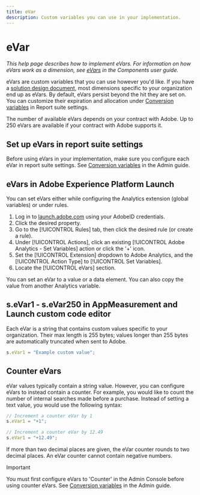 ```yaml
---
title: eVar
description: Custom variables you can use in your implementation.
---
```


# eVar

*This help page describes how to implement eVars. For information on how eVars work as a dimension, see [eVars](/help/components/dimensions/evar.md) in the Components user guide.*

eVars are custom variables that you can use however you'd like. If you have a [solution design document](/help/implement/prepare/solution-design.md), most dimensions specific to your organization end up as eVars. By default, eVars persist beyond the hit they are set on. You can customize their expiration and allocation under [Conversion variables](/help/admin/admin/conversion-var-admin/conversion-var-admin.md) in Report suite settings.

The number of available eVars depends on your contract with Adobe. Up to 250 eVars are available if your contract with Adobe supports it.

## Set up eVars in report suite settings

Before using eVars in your implementation, make sure you configure each eVar in report suite settings. See [Conversion variables](/help/admin/admin/conversion-var-admin/conversion-var-admin.md) in the Admin guide.

## eVars in Adobe Experience Platform Launch

You can set eVars either while configuring the Analytics extension (global variables) or under rules.

1. Log in to [launch.adobe.com](https://launch.adobe.com) using your AdobeID credentials.
2. Click the desired property.
3. Go to the [!UICONTROL Rules] tab, then click the desired rule (or create a rule).
4. Under [!UICONTROL Actions], click an existing [!UICONTROL Adobe Analytics - Set Variables] action or click the '+' icon.
5. Set the [!UICONTROL Extension] dropdown to Adobe Analytics, and the [!UICONTROL Action Type] to [!UICONTROL Set Variables].
6. Locate the [!UICONTROL eVars] section.

You can set an eVar to a value or a data element. You can also copy the value from another Analytics variable.

## s.eVar1 - s.eVar250 in AppMeasurement and Launch custom code editor

Each eVar is a string that contains custom values specific to your organization. Their max length is 255 bytes; values longer than 255 bytes are automatically truncated when sent to Adobe.

```js
s.eVar1 = "Example custom value";
```

## Counter eVars

eVar values typically contain a string value. However, you can configure eVars to instead contain a counter. For example, you would like to count the number of internal searches made before a purchase. Instead of setting a text value, you would use the following syntax:

```js
// Increment a counter eVar by 1
s.eVar1 = "+1";

// Increment a counter eVar by 12.49
s.eVar1 = "+12.49";
```

If more than two decimal places are given, the eVar counter rounds to two decimal places. An eVar counter cannot contain negative numbers.

>[!IMPORTANT]
>
>You must first configure eVars to 'Counter' in the Admin Console before using counter eVars. See [Conversion variables](/help/admin/admin/conversion-var-admin/conversion-var-admin.md) in the Admin guide.
